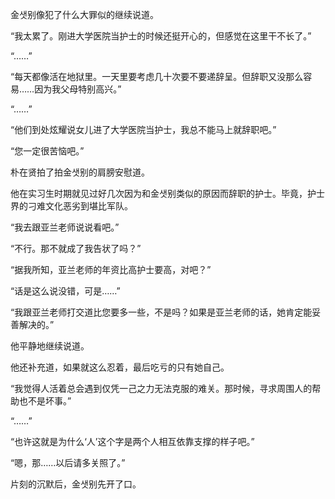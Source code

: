 金샛别像犯了什么大罪似的继续说道。

“我太累了。刚进大学医院当护士的时候还挺开心的，但感觉在这里干不长了。”

“……”

“每天都像活在地狱里。一天里要考虑几十次要不要递辞呈。但辞职又没那么容易……因为我父母特别高兴。”

“……”

“他们到处炫耀说女儿进了大学医院当护士，我总不能马上就辞职吧。”

“您一定很苦恼吧。”

朴在贤拍了拍金샛别的肩膀安慰道。

他在实习生时期就见过好几次因为和金샛别类似的原因而辞职的护士。毕竟，护士界的刁难文化恶劣到堪比军队。

“我去跟亚兰老师说说看吧。”

“不行。那不就成了我告状了吗？”

“据我所知，亚兰老师的年资比高护士要高，对吧？”

“话是这么说没错，可是……”

“我跟亚兰老师打交道比您要多一些，不是吗？如果是亚兰老师的话，她肯定能妥善解决的。”

他平静地继续说道。

他还补充道，如果就这么忍着，最后吃亏的只有她自己。

“我觉得人活着总会遇到仅凭一己之力无法克服的难关。那时候，寻求周围人的帮助也不是坏事。”

“……”

“也许这就是为什么‘人’这个字是两个人相互依靠支撑的样子吧。”

“嗯，那……以后请多关照了。”

片刻的沉默后，金샛别先开了口。